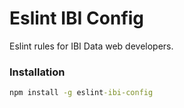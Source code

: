 # Eslint IBI Config #

Eslint rules for IBI Data web developers. 

### Installation ###

```cmd
npm install -g eslint-ibi-config
```